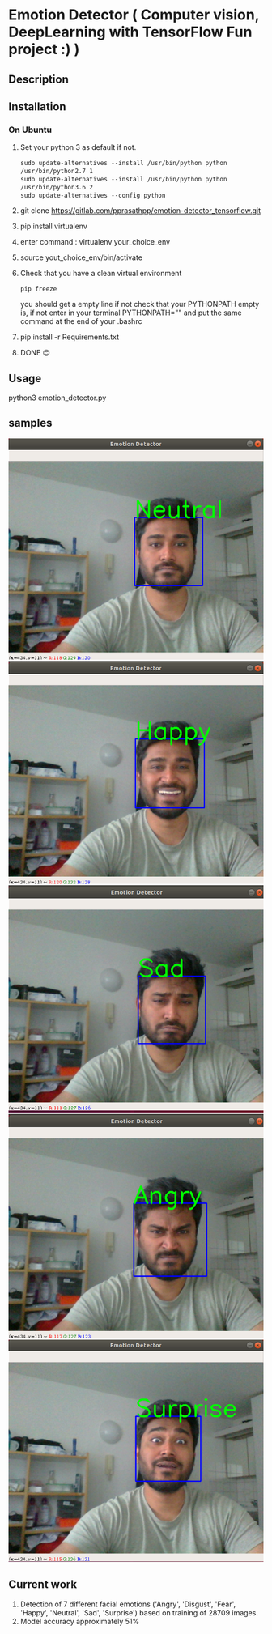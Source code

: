 # Emotion Detector  ( Computer vision, DeepLearning with TensorFlow Fun project :) )

## Description

## Installation

### On Ubuntu

1. Set your python 3 as default if not.

    ```text
    sudo update-alternatives --install /usr/bin/python python /usr/bin/python2.7 1
    sudo update-alternatives --install /usr/bin/python python /usr/bin/python3.6 2
    sudo update-alternatives --config python
    ```

2. git clone https://gitlab.com/pprasathpp/emotion-detector_tensorflow.git
3. pip install virtualenv
4. enter command : virtualenv your_choice_env
5. source yout_choice_env/bin/activate
6. Check that you have a clean virtual environment

    ```text
    pip freeze
    ```

    you should get a empty line  if not check that your PYTHONPATH empty is, if not enter in your terminal PYTHONPATH="" and put the same command at the end of your .bashrc

7. pip install -r Requirements.txt
8. DONE  :blush:

## Usage

python3 emotion_detector.py

## samples
![Neutral](/images/Neutral.png)
![Happy](/images/Happy.png)
![Sad](/images/Sad.png)
![Angry](/images/Angry.png)
![Surprise](/images/Surprise.png)

## Current work

1. Detection of 7 different facial emotions ('Angry', 'Disgust', 'Fear', 'Happy', 'Neutral', 'Sad', 'Surprise') based on training of 28709 images.
2. Model accuracy approximately 51%
